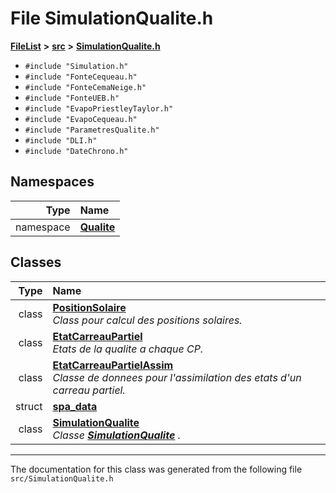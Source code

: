 

# File SimulationQualite.h



[**FileList**](files.md) **>** [**src**](dir_68267d1309a1af8e8297ef4c3efbcdba.md) **>** [**SimulationQualite.h**](SimulationQualite_8h.md)





* `#include "Simulation.h"`
* `#include "FonteCequeau.h"`
* `#include "FonteCemaNeige.h"`
* `#include "FonteUEB.h"`
* `#include "EvapoPriestleyTaylor.h"`
* `#include "EvapoCequeau.h"`
* `#include "ParametresQualite.h"`
* `#include "DLI.h"`
* `#include "DateChrono.h"`













## Namespaces

| Type | Name |
| ---: | :--- |
| namespace | [**Qualite**](namespaceQualite.md) <br> |


## Classes

| Type | Name |
| ---: | :--- |
| class | [**PositionSolaire**](classPositionSolaire.md) <br>_Class pour calcul des positions solaires._  |
| class | [**EtatCarreauPartiel**](classQualite_1_1EtatCarreauPartiel.md) <br>_Etats de la qualite a chaque CP._  |
| class | [**EtatCarreauPartielAssim**](classQualite_1_1EtatCarreauPartielAssim.md) <br>_Classe de donnees pour l'assimilation des etats d'un carreau partiel._  |
| struct | [**spa\_data**](structQualite_1_1spa__data.md) <br> |
| class | [**SimulationQualite**](classSimulationQualite.md) <br>_Classe_ [_**SimulationQualite**_](classSimulationQualite.md) _._ |



















































------------------------------
The documentation for this class was generated from the following file `src/SimulationQualite.h`

